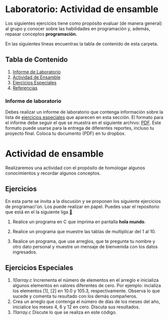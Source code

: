 
# Laboratorio: Actividad de ensamble<a name="LabActEnsamble"></a>

Los siguientes ejercicios tiene como propósito evaluar (de manera general) 
al grupo y conocer sobre las habilidades en programación y, además, repasar 
conceptos **programación.**

En las siguientes líneas encuentras la tabla de contenido de esta carpeta.

## Tabla de Contenido
1. [Informe de Laboratorio](#InfLabPDF)
2. [Actividad de Ensamble](#LabActEnsamble)
3. [Ejercicios Especiales](#ejerciciosespeciales)
3. [Referencias](#referencias)

### Informe de laboratorio<a name="InfLabPDF"></a>

Debes realizar un informe de laboratorio que contenga información sobre la 
lista de [ejercicios especiales](#ejerciciosespeciales) que aparecen en 
esta sección. El formato para el informe 
debe seguir el que se muestra en el siguiente archivo:
[PDF](https://www.dropbox.com/s/f0yia01yn2i1ozw/gral-templete.pdf?dl=0). 
Este formato puede usarse para la entrega de diferentes reportes, incluso 
tu proyecto final. Coloca tu documento (PDF) en tu dropbox.



# Actividad de ensamble<a name="LabActEnsamble"></a>

Realizaremos una actividad con el propósito de 
homologar algunos conocimientos y recordar 
algunos conceptos.

## Ejercicios <a name="ejercicios"></a>

En esta parte se invita a la discusión y se proponen los siguiente
ejercicios de programaci\'on. Los puede realizar en  papel.
Puedes usar el repositorio que está en el la siguiente 
liga [:link:](https://github.com/UNAM-FESAc/c-prgrmmng-I-FESAc)

1. Realice un programa en C que imprima en pantalla __hola mundo__. 

2. Realice un programa que muestre las tablas de multiplicar del 1 al 10.

3. Realice un programa, que use arreglos, que te pregunte tu nombre y otro dato
  personal y muestre un mensaje de bienvenida con los datos ingresados.



## Ejercicios Especiales<a name="ejerciciosespeciales"></a>
1. *10array.c* Incrementa el número de elementos en el arreglo e 
	inicializa algunos elementos en valores diferentes de cero. Por ejemplo:
	incializa los elementos [1], [2] en 10.0 y 105.3, respectivamente.
	Observa lo que sucede y comenta tu resultado con los demás compañeros.
2. Crea un arreglo que contenga el número de días de los meses del año, inicialice los meses 
	4, 6 y 12 en cero. Discuta sus resultados.
3. *11array.c* Discute lo que se realiza en este código.
